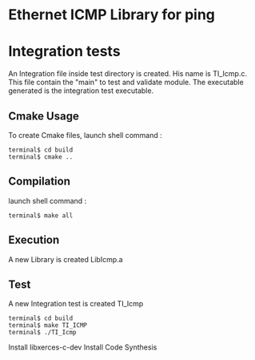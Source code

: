 # Ethernet ICMP Library for ping

# Integration tests

An Integration file inside test directory is created.
His name is TI_Icmp.c.
This file contain the "main" to test and validate module.
The executable generated is the integration test executable.

## Cmake Usage

To create Cmake files, launch shell command :
```	
terminal$ cd build
terminal$ cmake .. 
```

## Compilation

launch shell command :
```	
terminal$ make all 
```

## Execution	

A new Library is created LibIcmp.a 

## Test	

A new Integration test is created TI_Icmp
```	
terminal$ cd build
terminal$ make TI_ICMP 
terminal$ ./TI_Icmp 
```

Install libxerces-c-dev
Install Code Synthesis

